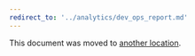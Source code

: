 ```yaml
---
redirect_to: '../analytics/dev_ops_report.md'
---
```


This document was moved to [another location](../analytics/dev_ops_report.md).

<!-- This redirect file can be deleted February 1, 2021, or later. -->
<!-- Before deletion, see: https://docs.gitlab.com/ee/development/documentation/#move-or-rename-a-page -->
